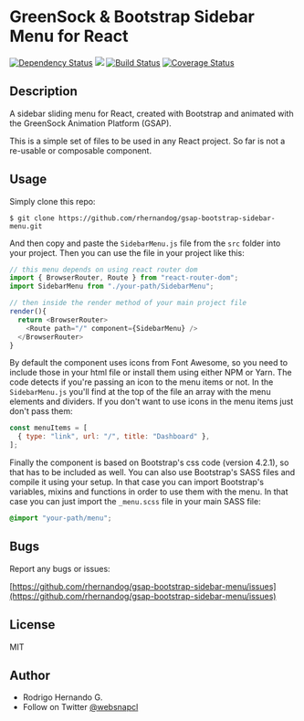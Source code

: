 # GreenSock & Bootstrap Sidebar Menu for React
[![Dependency Status](https://img.shields.io/david/rhernandog/gsap-bootstrap-sidebar-menu.svg)](https://david-dm.org/rhernandog/gsap-bootstrap-sidebar-menu)
[![](https://img.shields.io/github/issues/rhernandog/gsap-bootstrap-sidebar-menu.svg)](https://github.com/rhernandog/gsap-bootstrap-sidebar-menu/issues)
[![Build Status](https://travis-ci.org/rhernandog/gsap-bootstrap-sidebar-menu.svg?branch=master)](https://travis-ci.org/rhernandog/gsap-bootstrap-sidebar-menu)
[![Coverage Status](https://coveralls.io/repos/github/rhernandog/gsap-bootstrap-sidebar-menu/badge.svg?branch=master)](https://coveralls.io/github/rhernandog/gsap-bootstrap-sidebar-menu?branch=master)
## Description
A sidebar sliding menu for React, created with Bootstrap and animated with the GreenSock Animation Platform (GSAP).

This is a simple set of files to be used in any React project. So far is not a re-usable or composable component.

## Usage
Simply clone this repo:

```
$ git clone https://github.com/rhernandog/gsap-bootstrap-sidebar-menu.git
```
And then copy and paste the `SidebarMenu.js` file from the `src` folder into your project. Then you can use the file in your project like this:

```js
// this menu depends on using react router dom
import { BrowserRouter, Route } from "react-router-dom";
import SidebarMenu from "./your-path/SidebarMenu";

// then inside the render method of your main project file
render(){
  return <BrowserRouter>
    <Route path="/" component={SidebarMenu} />
  </BrowserRouter>
}
```

By default the component uses icons from Font Awesome, so you need to include those in your html file or install them using either NPM or Yarn. The code detects if you're passing an icon to the menu items or not. In the `SidebarMenu.js` you'll find at the top of the file an array with the menu elements and dividers. If you don't want to use icons in the menu items just don't pass them:

```js
const menuItems = [
  { type: "link", url: "/", title: "Dashboard" },
];
```

Finally the component is based on Bootstrap's css code (version 4.2.1), so that has to be included as well. You can also use Bootstrap's SASS files and compile it using your setup. In that case you can import Bootstrap's variables, mixins and functions in order to use them with the menu. In that case you can just import the `_menu.scss` file in your main SASS file:

```scss
@import "your-path/menu";
```

## Bugs
Report any bugs or issues:

[https://github.com/rhernandog/gsap-bootstrap-sidebar-menu/issues](https://github.com/rhernandog/gsap-bootstrap-sidebar-menu/issues)

## License
MIT

## Author
- Rodrigo Hernando G.
- Follow on Twitter [@websnapcl](https://twitter.com/websnapcl/)
